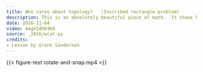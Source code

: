 ```yaml
---
title: Who cares about topology?   (Inscribed rectangle problem)
description: This is an absolutely beautiful piece of math.  It shows how certain ideas from topology, such as the mobius strip, can be used to solve a slightly softer form of an unsolved problem in geometry.
date: 2016-11-04
video: AmgkSdhK4K8
source: _2016/wcat.py
credits:
- Lesson by Grant Sanderson
---
```


{{< figure-test rotate-and-snap.mp4 >}}